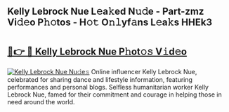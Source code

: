 ## Kelly Lebrock Nue L𝚎a𝚔ed N𝚞𝚍e - Part-zmz Vi𝚍𝚎o P𝚑𝚘tos - H𝚘𝚝 O𝚗𝚕yf𝚊ns L𝚎a𝚔s HHEk3

# <h2><a href="http://kfc4c2.oniu.top/?m=Kelly+Lebrock+Nue">🔗👉 🔴 Kelly Lebrock Nue P𝚑ot𝚘𝚜 V𝚒d𝚎o</a></h2>

[![Kelly Lebrock Nue Nu𝚍e𝚜](https://i.imgur.com/0qMVB7G.gif)](http://kfc4c2.oniu.top/?m=Kelly+Lebrock+Nue)
Online influencer Kelly Lebrock Nue, celebrated for sharing dance and lifestyle information, featuring performances and personal blogs. Selfless humanitarian worker Kelly Lebrock Nue, famed for their commitment and courage in helping those in need around the world.  
